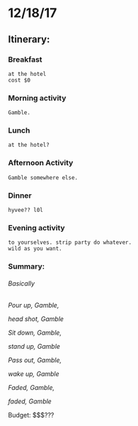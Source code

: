 # 12/18/17 

## Itinerary:

### Breakfast
	at the hotel
    cost $0
### Morning activity
	Gamble.
### Lunch
	at the hotel?
### Afternoon Activity
	Gamble somewhere else.
### Dinner
	hyvee?? l0l
### Evening activity
	to yourselves. strip party do whatever.
    wild as you want.
    
 ### Summary:
###### Basically 

*Pour up, Gamble,* 

*head shot, Gamble* 

*Sit down, Gamble,*

*stand up, Gamble*


*Pass out, Gamble,*

*wake up, Gamble*


*Faded, Gamble,*

*faded, Gamble*

Budget: $$$???
